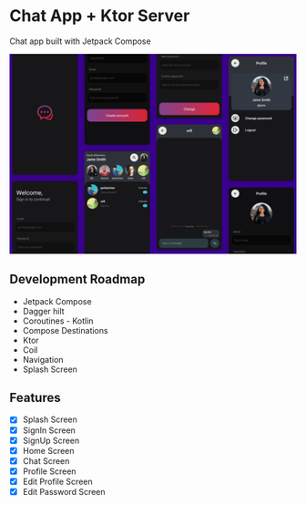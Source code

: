# Chat App + Ktor Server

Chat app built with Jetpack Compose

![](previews/screenshot.png)

## Development Roadmap

- Jetpack Compose
- Dagger hilt
- Coroutines - Kotlin
- Compose Destinations
- Ktor
- Coil
- Navigation
- Splash Screen

## Features

- [x] Splash Screen
- [x] SignIn Screen
- [x] SignUp Screen
- [x] Home Screen
- [x] Chat Screen
- [x] Profile Screen
- [x] Edit Profile Screen
- [x] Edit Password Screen